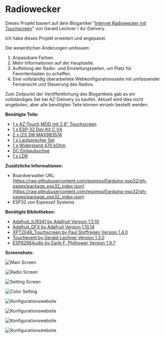 # Radiowecker

Dieses Projekt basiert auf dem Blogartikel "[Internet Radiowecker mit Touchscreen](https://www.az-delivery.de/blogs/azdelivery-blog-fur-arduino-und-raspberry-pi/internet-radiowecker-mit-touchscreen)" von Gerald Lechner / Az-Delivery. 

Ich habe dieses Projekt erweitert und angepasst.

Die wesentlichen Änderungen umfassen:

1. Anpassbare Farben.
2. Mehr Informationen auf der Hauptseite.
3. Aufteilung der Radio- und Einstellungsseiten, um Platz für Favoritentasten zu schaffen.
4. Eine vollständig überarbeitete Webkonfigurationsseite mit umfassender Fernansicht und Steuerung des Radios.

Zum Zeitpunkt der Veröffentlichung des Blogartikels gab es ein vollständiges Set bei AZ-Delivery zu kaufen. Aktuell wird dies nicht angeboten, aber alle benötigten Teile können einzeln bestellt werden.

**Benötigte Teile:**

- [1 x AZ-Touch MOD mit 2,8" Touchscreen](https://www.amazon.de/AZDelivery-Wandgeh%25C3%25A4useset-Touchscreen-SPI-Touch-Controller-kompatibel/dp/B08LL6YKWS?ref_=ast_sto_dp&amp;th=1&_encoding=UTF8&tag=kunigunde-21&linkCode=ur2&linkId=f9715e9370dae9b8dfaa2f869e476cf6&camp=1638&creative=6742)
- [1 x ESP-32 Dev Kit C V4](https://www.amazon.de/AZDelivery-NodeMCU-Development-Nachfolgermodell-ESP8266/dp/B0BF5NRF8H?ref_=ast_sto_dp&amp;th=1&_encoding=UTF8&tag=kunigunde-21&linkCode=ur2&linkId=298a863084ebff496a7d676f496cc987&camp=1638&creative=6742)
- [2 x I2S 3W MAX98357A](https://www.amazon.de/AZDelivery-filterloses-Breakout-Modul-Decoder-Modul-Anwendungsbereich/dp/B09PL8XKPX?ref_=ast_sto_dp&amp;th=1&_encoding=UTF8&tag=kunigunde-21&linkCode=ur2&linkId=91b4a0e36db75088f843bea7ea1f7185&camp=1638&creative=6742)
- [1 x Lautsprecher Set](https://www.amazon.de/AZDelivery-tragbarer-Mini-Lautsprecher-Schnittstelle-elektronische/dp/B09PL6XFHB?ref_=ast_sto_dp&amp;th=1&_encoding=UTF8&tag=kunigunde-21&linkCode=ur2&linkId=add11a2c40e472311164a4afb2cbf93d&camp=1638&creative=6742)
- [1 x Widerstand 470 kOhm](https://www.amazon.de/dp/B07Q87JZ9G/ref=redir_mobile_desktop?_encoding=UTF8&amp;aaxitk=c9f745e69ea368a67c85ee24786eb4d0&amp;content-id=amzn1.sym.6f8b36f0-c2c9-44f2-97a8-5b151d2fc9c7%253Aamzn1.sym.6f8b36f0-c2c9-44f2-97a8-5b151d2fc9c7&amp;hsa_cr_id=4093011600002&amp;pd_rd_plhdr=t&amp;pd_rd_r=7fc9fc2d-6c55-4301-bda6-db2fc18511b1&amp;pd_rd_w=eVOTt&amp;pd_rd_wg=kTV0v&amp;qid=1698844633&amp;ref_=sbx_be_s_sparkle_mcd_asin_0_title&amp;sr=1-1-e0fa1fdd-d857-4087-adda-5bd576b25987&amp;th=1&_encoding=UTF8&tag=kunigunde-21&linkCode=ur2&linkId=7faa54f01d926614c4082c8bdde594dc&camp=1638&creative=6742)
- [DC Einbaubuchse](https://www.amazon.de/RUNCCI-YUN-Socket%25EF%25BC%2588Mit-DC-Hohlstecker-L%25C3%25B6tanschluss-%25C3%259Cberwachungskameras/dp/B0836C9PWR/ref=sr_1_3?__mk_de_DE=%25C3%2585M%25C3%2585%25C5%25BD%25C3%2595%25C3%2591&amp;crid=24MZIOM3BT8A4&amp;keywords=RUNCCI-YUN+5%252C5+mm+x+2%252C1+mm+DC+Socket%25EF%25BC%2588Mit+Kabel%25EF%25BC%2589+6X+DC-Hohlstecker+mit+L%25C3%25B6tanschluss%252C+5%252C5+mm&amp;qid=1698846578&amp;s=ce-de&amp;sprefix=runcci-yun+5+5+mm+x+2+1+mm+dc+socket+mit+kabel+6x+dc-hohlstecker+mit+l%25C3%25B6tanschluss+5+5+mm%252Celectronics%252C78&amp;sr=1-3&_encoding=UTF8&tag=kunigunde-21&linkCode=ur2&linkId=fc9b9732beaa2cc27185a6b539f25b46&camp=1638&creative=6742)
- [1 x LDR](https://www.amazon.de/AZDelivery-Lichtsensor-Fotowiderstand-Helligkeitssensor-kompatibel/dp/B07ZYXHF3C?ref_=ast_sto_dp&amp;th=1&_encoding=UTF8&tag=kunigunde-21&linkCode=ur2&linkId=16353e2b25a923beb8d6dfce46538414&camp=1638&creative=6742)

**Zusätzliche Informationen:**

- Boardverwalter URL: [https://raw.githubusercontent.com/espressif/arduino-esp32/gh-pages/package_esp32_index.json](https://raw.githubusercontent.com/espressif/arduino-esp32/gh-pages/package_esp32_index.json)
- ESP32 von Espressif Systems

**Benötigte Bibliotheken:**

- [Adafruit_ILI9341 by Adafruit Version 1.5.10](https://github.com/adafruit/Adafruit_ILI9341)
- [Adafruit_GFX by Adafruit Version 1.10.14](https://github.com/adafruit/Adafruit-GFX-Library)
- [XPT2046_Touchscreen by Paul Stoffregen Version 1.4.0](https://github.com/PaulStoffregen/XPT2046_Touchscreen)
- [Touchevent by Gerald-Lechner Version 1.3.0](https://github.com/GerLech/TouchEvent)
- [ESP8266Audio by Earle F. Philhower Version 1.9.7](https://github.com/earlephilhower/ESP8266Audio)

**Screenshots:**

![Main Screen](screenshot/result.jpg?raw=true "Hauptbildschirm")

![Radio Screen](screenshot/radio.jpg?raw=true "Radiobildschirm")

![Setting Screen](screenshot/settings.jpg?raw=true "Einstellungen")

![Color Setting](screenshot/settings_color.png?raw=true "Farbeinstellungen")

![Konfigurationswebsite](screenshot/website.png?raw=true "Musik")

![Konfigurationswebsite](screenshot/website_2.png?raw=true "Wecker")

![Konfigurationswebsite](screenshot/website_3.png?raw=true "Radio")

![Konfigurationswebsite](screenshot/website_4.png?raw=true "WLAN")
